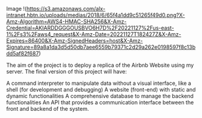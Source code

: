 Image
!(https://s3.amazonaws.com/alx-intranet.hbtn.io/uploads/medias/2018/6/65f4a1dd9c51265f49d0.png?X-Amz-Algorithm=AWS4-HMAC-SHA256&X-Amz-Credential=AKIARDDGGGOUSBVO6H7D%2F20221127%2Fus-east-1%2Fs3%2Faws4_request&X-Amz-Date=20221127T182427Z&X-Amz-Expires=86400&X-Amz-SignedHeaders=host&X-Amz-Signature=89a8a1da3d5d50db7aee6559b79371c2d29a262e0198597f8c13bdd5af82f687)

The aim of the project is to deploy a replica of the Airbnb Website using my server. The final version of this project will have:

A command interpreter to manipulate data without a visual interface, like a shell (for development and debugging)
A website (front-end) with static and dynamic functionalities
A comprehensive database to manage the backend functionalities
An API that provides a communication interface between the front and backend of the system.
